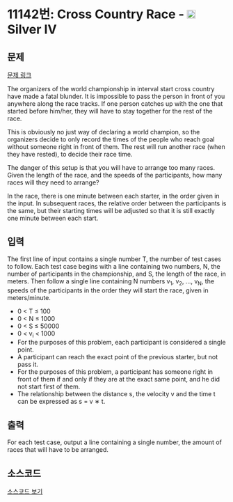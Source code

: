 # 11142번: Cross Country Race - <img src="https://static.solved.ac/tier_small/7.svg" style="height:20px" /> Silver IV

<!-- performance -->

<!-- 문제 제출 후 깃허브에 푸시를 했을 때 제출한 코드의 성능이 입력될 공간입니다.-->

<!-- end -->

## 문제

[문제 링크](https://boj.kr/11142)


<p>The organizers of the world championship in interval start cross country have made a fatal blunder. It is impossible to pass the person in front of you anywhere along the race tracks. If one person catches up with the one that started before him/her, they will have to stay together for the rest of the race.</p>

<p>This is obviously no just way of declaring a world champion, so the organizers decide to only record the times of the people who reach goal without someone right in front of them. The rest will run another race (when they have rested), to decide their race time.</p>

<p>The danger of this setup is that you will have to arrange too many races. Given the length of the race, and the speeds of the participants, how many races will they need to arrange?</p>

<p>In the race, there is one minute between each starter, in the order given in the input. In subsequent races, the relative order between the participants is the same, but their starting times will be adjusted so that it is still exactly one minute between each start.</p>



## 입력


<p>The first line of input contains a single number T, the number of test cases to follow. Each test case begins with a line containing two numbers, N, the number of participants in the championship, and S, the length of the race, in meters. Then follow a single line containing N numbers v<sub>1</sub>, v<sub>2</sub>, ..., v<sub>N</sub>, the speeds of the participants in the order they will start the race, given in meters/minute.</p>

<ul>
<li>0 &lt; T ≤ 100</li>
<li>0 &lt; N ≤ 1000</li>
<li>0 &lt; S ≤ 50000</li>
<li>0 &lt; v<sub>i</sub> &lt; 1000</li>
<li>For the purposes of this problem, each participant is considered a single point.</li>
<li>A participant can reach the exact point of the previous starter, but not pass it.</li>
<li>For the purposes of this problem, a participant has someone right in front of them if and only if they are at the exact same point, and he did not start first of them.</li>
<li>The relationship between the distance s, the velocity v and the time t can be expressed as s = v ∗ t.</li>
</ul>



## 출력


<p>For each test case, output a line containing a single number, the amount of races that will have to be arranged.</p>



## 소스코드

[소스코드 보기](Cross%20Country%20Race.cpp)